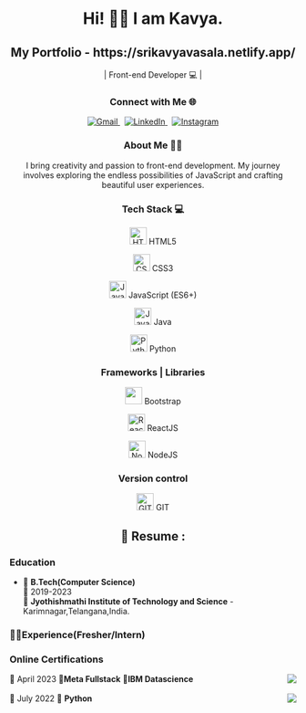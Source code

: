<!-- Header  -->
<h1 align="center">Hi! 🙋‍♀️ I am Kavya.</h1>
<h2 align="center"> My Portfolio - https://srikavyavasala.netlify.app/</h2>
<p align="center"> | Front-end Developer 💻 | </p>

<!-- Connect  -->
<h3 align="center">Connect with Me 🌐</h3>
<p align="center">
   <a href="mailto:vskavya02gmail.com">
      <img src="https://img.shields.io/badge/Gmail-D14836?style=for-the-badge&logo=gmail&logoColor=white" alt="Gmail">
   </a>
   &nbsp;
   <a href="https://www.linkedin.com/in/vasala-srikavya-9368b5273/">
      <img src="https://img.shields.io/badge/LinkedIn-0077B5?style=for-the-badge&logo=linkedin&logoColor=white" alt="LinkedIn">
   </a>
   &nbsp;
   <a href="https://www.instagram.com/">
      <img src="https://img.shields.io/badge/instagram-%23E4405F.svg?&style=for-the-badge&logo=instagram&logoColor=white" alt="Instagram">
   </a>
</p>

<!-- About Me  -->
<h3 align="center">About Me 👩‍💻</h3>
<p align="center">I bring creativity and passion to front-end development. My journey involves exploring the endless possibilities of JavaScript and crafting beautiful user experiences.</p>

<!-- Tech  -->
<h3 align="center">Tech Stack 💻 </h3>

  <p align="center">
    <img src="https://img.icons8.com/color/48/000000/html-5--v1.png" alt="HTML5" width="30"/> HTML5</p>
    <p align="center">
	    <img src="https://img.icons8.com/fluency/48/000000/css3.png" alt="CSS3" width="30"/> CSS3</p>
    <p align="center"><img src="https://img.icons8.com/color/48/000000/javascript--v1.png" alt="JavaScript" width="30"/> JavaScript (ES6+)</p>
    <p align="center"><img src="https://img.icons8.com/color/48/000000/java-coffee-cup-logo--v1.png" alt="Java" width="30"/> Java</p>
    <p align="center"><img src="https://img.icons8.com/color/48/000000/python--v1.png" alt="Python" width="30"/> Python</p>
</p>

<h3 align="center">Frameworks | Libraries </h3>
<p align="center">
	<img src="https://img.icons8.com/color/48/000000/bootstrap.png" width="30px" /> Bootstrap </p>
<p align="center">
  <img src="https://cdn.svgporn.com/logos/react.svg" alt="ReactJS" width="30px" /> ReactJS
</p>


<p align="center">
  <img src="https://img.icons8.com/color/96/nodejs.png" alt="NodeJS" width="30px" /> NodeJS
</p>



<h3 align="center">Version control</h3>
<p align="center">
  <img src="https://upload.wikimedia.org/wikipedia/commons/thumb/3/3f/Git_icon.svg/1200px-Git_icon.svg.png" alt="GIT" width="30px" /> GIT
</p>



<h2 align="center">
	📃 Resume : 
</h2>

### Education

- 📖 **B.Tech(Computer Science)**\
📆 2019-2023\
📍 **Jyothishmathi Institute of Technology and Science** - Karimnagar,Telangana,India.

### 👩‍💼Experience(Fresher/Intern)

### Online Certifications
<img align="right" src="https://img.shields.io/badge/Coursera-0056D2?style=for-the-badge&logo=Coursera&logoColor=white">📆 April 2023
📖**Meta Fullstack**
📖**IBM Datascience**
<br>
<br>
<img align="right" src="https://img.shields.io/badge/Udemy-EC5252?style=for-the-badge&logo=Udemy&logoColor=white">📆 July 2022
📖 **Python**
	
